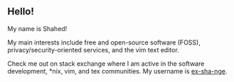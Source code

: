 ## Hello!

My name is Shahed!

My main interests include free and open-source software (FOSS), privacy/security-oriented services, and the vim text editor.

Check me out on stack exchange where I am active in the software development, \*nix, vim, and tex communities.
My username is [ex-sha-nge](https://stackoverflow.com/users/20323589/ex-sha-nge).
